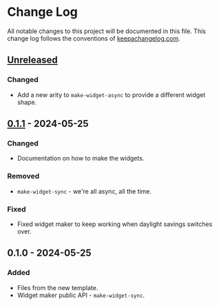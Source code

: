 # Change Log
All notable changes to this project will be documented in this file. This change log follows the conventions of [keepachangelog.com](http://keepachangelog.com/).

## [Unreleased]
### Changed
- Add a new arity to `make-widget-async` to provide a different widget shape.

## [0.1.1] - 2024-05-25
### Changed
- Documentation on how to make the widgets.

### Removed
- `make-widget-sync` - we're all async, all the time.

### Fixed
- Fixed widget maker to keep working when daylight savings switches over.

## 0.1.0 - 2024-05-25
### Added
- Files from the new template.
- Widget maker public API - `make-widget-sync`.

[Unreleased]: https://github.com/appns/app/compare/0.1.1...HEAD
[0.1.1]: https://github.com/appns/app/compare/0.1.0...0.1.1
